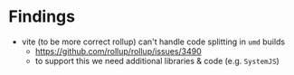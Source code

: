 # Findings

- vite (to be more correct rollup) can't handle code splitting in `umd` builds
  - https://github.com/rollup/rollup/issues/3490
  - to support this we need additional libraries & code (e.g. `SystemJS`)
